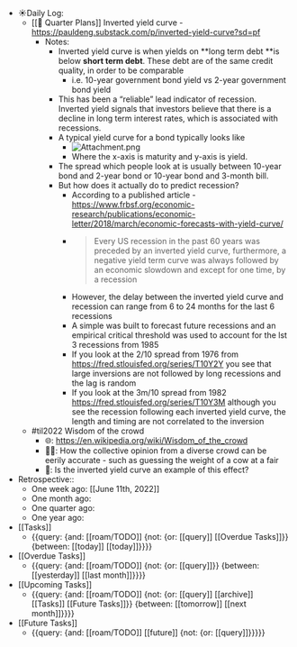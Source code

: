 - ☀️Daily Log:
    - [[🍕 Quarter Plans]] Inverted yield curve - https://pauldeng.substack.com/p/inverted-yield-curve?sd=pf
        - Notes:
            - Inverted yield curve is when yields on **long term debt **is below **short term debt**. These debt are of the same credit quality, in order to be comparable
                -  i.e. 10-year government bond yield vs 2-year government bond yield
            - This has been a “reliable” lead indicator of recession. Inverted yield signals that investors believe that there is a decline in long term interest rates, which is associated with recessions.
            - A typical yield curve for a bond typically looks like
                - ![Attachment.png](blob:https://roamresearch.com/8542b583-b024-437d-bdd5-7c5db156c5c2)
                - Where the x-axis is maturity and y-axis is yield.
            - The spread which people look at is usually between 10-year bond and 2-year bond or 10-year bond and 3-month bill.
            - But how does it actually do to predict recession?
                - According to a published article - https://www.frbsf.org/economic-research/publications/economic-letter/2018/march/economic-forecasts-with-yield-curve/
                - > Every US recession in the past 60 years was preceded by an inverted yield curve, furthermore, a negative yield term curve was always followed by an economic slowdown and except for one time, by a recession 
                - However, the delay between the inverted yield curve and recession can range from 6 to 24 months for the last 6 recessions
                - A simple was built to forecast future recessions and an empirical critical threshold was used to account for the lst 3 recessions from 1985
                - If you look at the 2/10 spread from 1976 from https://fred.stlouisfed.org/series/T10Y2Y you see that large inversions are not followed by long recessions and the lag is random
                - If you look at the 3m/10 spread from 1982 https://fred.stlouisfed.org/series/T10Y3M although you see the recession following each inverted yield curve, the length and timing are not correlated to the inversion
    - #til2022 Wisdom of the crowd
        - 🌐:  https://en.wikipedia.org/wiki/Wisdom_of_the_crowd
        - 💁‍♂️: How the collective opinion from a diverse crowd can be eerily accurate - such as guessing the weight of a cow at a fair
        - 🤔: Is the inverted yield curve an example of this effect?
- Retrospective::
    - One week ago: [[June 11th, 2022]]
    - One month ago:
    - One quarter ago:
    - One year ago:
- [[Tasks]]
    - {{query: {and: [[roam/TODO]] {not: {or: [[query]] [[Overdue Tasks]]}} {between: [[today]] [[today]]}}}}
- [[Overdue Tasks]]
    - {{query: {and: [[roam/TODO]] {not: {or: [[query]]}} {between: [[yesterday]] [[last month]]}}}}
- [[Upcoming Tasks]]
    - {{query: {and: [[roam/TODO]] {not: {or: [[query]] [[archive]] [[Tasks]] [[Future Tasks]]}} {between: [[tomorrow]] [[next month]]}}}}
- [[Future Tasks]]
    - {{query: {and: [[roam/TODO]] [[future]] {not: {or: [[query]]}}}}}
